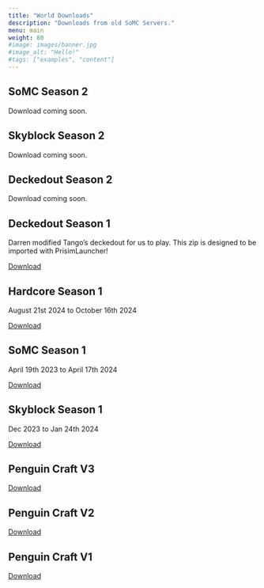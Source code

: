 ```yaml
---
title: "World Downloads"
description: "Downloads from old SoMC Servers."
menu: main
weight: 80
#image: images/banner.jpg
#image_alt: "Hello!"
#tags: ["examples", "content"]
---
```


## SoMC Season 2

Download coming soon.

## Skyblock Season 2

Download coming soon.

## Deckedout Season 2

Download coming soon.

## Deckedout Season 1

Darren modified Tango’s deckedout for us to play. This zip is designed to be imported with PrisimLauncher!

[Download](https://dl.somc.club/worlds/SoMC_DeckedOut_S1.zip)

## Hardcore Season 1

August 21st 2024 to October 16th 2024

[Download](https://dl.somc.club/worlds/Hardcore_Season_1.zip)

## SoMC Season 1

April 19th 2023 to April 17th 2024

[Download](https://dl.somc.club/worlds/SoMC_Season_1.zip)

## Skyblock Season 1

Dec 2023 to Jan 24th 2024

[Download](https://dl.somc.club/worlds/SoMC_Skyblock-2023_to_2024.zip)

## Penguin Craft V3

[Download](https://dl.somc.club/worlds/PenguinCraft-World_3.zip)

## Penguin Craft V2

[Download](https://dl.somc.club/worlds/PenguinCraft-World_2.zip)

## Penguin Craft V1

[Download](https://dl.somc.club/worlds/PenguinCraft-World_1.zip)